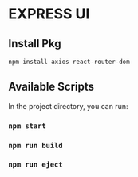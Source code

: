 # EXPRESS UI

## Install Pkg
```bash
npm install axios react-router-dom

```

## Available Scripts

In the project directory, you can run:

### `npm start`

### `npm run build`

### `npm run eject`
